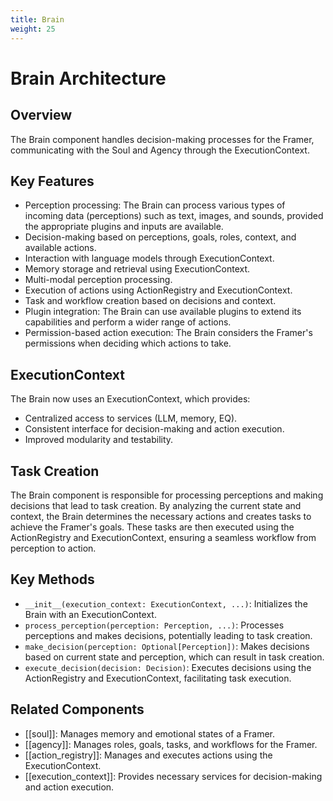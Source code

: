 ```yaml
---
title: Brain
weight: 25
---
```


# Brain Architecture

## Overview

The Brain component handles decision-making processes for the Framer, communicating with the Soul and Agency through the ExecutionContext.

## Key Features

- Perception processing: The Brain can process various types of incoming data (perceptions) such as text, images, and sounds, provided the appropriate plugins and inputs are available.
- Decision-making based on perceptions, goals, roles, context, and available actions.
- Interaction with language models through ExecutionContext.
- Memory storage and retrieval using ExecutionContext.
- Multi-modal perception processing.
- Execution of actions using ActionRegistry and ExecutionContext.
- Task and workflow creation based on decisions and context.
- Plugin integration: The Brain can use available plugins to extend its capabilities and perform a wider range of actions.
- Permission-based action execution: The Brain considers the Framer's permissions when deciding which actions to take.

## ExecutionContext

The Brain now uses an ExecutionContext, which provides:

- Centralized access to services (LLM, memory, EQ).
- Consistent interface for decision-making and action execution.
- Improved modularity and testability.

## Task Creation

The Brain component is responsible for processing perceptions and making decisions that lead to task creation. By analyzing the current state and context, the Brain determines the necessary actions and creates tasks to achieve the Framer's goals. These tasks are then executed using the ActionRegistry and ExecutionContext, ensuring a seamless workflow from perception to action.

## Key Methods

- `__init__(execution_context: ExecutionContext, ...)`: Initializes the Brain with an ExecutionContext.
- `process_perception(perception: Perception, ...)`: Processes perceptions and makes decisions, potentially leading to task creation.
- `make_decision(perception: Optional[Perception])`: Makes decisions based on current state and perception, which can result in task creation.
- `execute_decision(decision: Decision)`: Executes decisions using the ActionRegistry and ExecutionContext, facilitating task execution.

## Related Components

- [[soul]]: Manages memory and emotional states of a Framer.
- [[agency]]: Manages roles, goals, tasks, and workflows for the Framer.
- [[action_registry]]: Manages and executes actions using the ExecutionContext.
- [[execution_context]]: Provides necessary services for decision-making and action execution.

